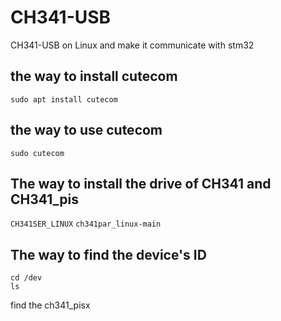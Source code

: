 # CH341-USB
CH341-USB on Linux and make it communicate with stm32
## the way to install cutecom
`sudo apt install cutecom`
## the way to use cutecom
`sudo cutecom`
## The way to install the drive of CH341 and CH341_pis
`CH341SER_LINUX`
`ch341par_linux-main`
## The way to find the device's ID
```
cd /dev
ls
```
find the ch341_pisx